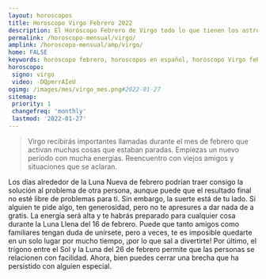 ```yaml
---
layout: horoscopos
title: Horoscopo Virgo Febrero 2022
description: El Horóscopo Febrero de Virgo todo lo que tienen los astros preparados para este mes, amor, trabajo, familia. Todo sobre astrologia, tarot, predicciones. Horoscopo gratis en español, predicciones y astrología.
permalink: /horoscopo-mensual/virgo/
amplink: /horoscopo-mensual/amp/virgo/
home: FALSE
keywords: horóscopo febrero, horoscopos en español, horóscopo Virgo febrero , horóscopo esperanza gracia, horoscop, horóscopos gratis, horoscopo Virgo, Tarot, Astrologia, Zodíaco, Virgo, horoscopo gratis, horoscopo del mes 
horoscopo:
 signo: virgo
 video: -DQpmrrAIeU
ogimg: /images/mes/virgo_mes.png#2022-01-27
sitemap:
 priority: 1
 changefreq: 'monthly'
 lastmod: '2022-01-27'
---
```



 > Virgo recibirás importantes llamadas durante el mes de febrero que activan muchas cosas que estaban paradas. Empiezas un nuevo periodo con mucha energías. Reencuentro con viejos amigos y situaciones que se aclaran.



Los días alrededor de la Luna Nueva de febrero podrían traer consigo la solución al problema de otra persona, aunque puede que el resultado final no esté libre de problemas para ti. Sin embargo, la suerte está de tu lado. Si alguien te pide algo, ten generosidad, pero no te apresures a dar nada de a gratis. La energía será alta y te habrás preparado para cualquier cosa durante la Luna Llena del 16 de febrero. Puede que tanto amigos como familiares tengan duda de unírsete, pero a veces, te es imposible quedarte en un solo lugar por mucho tiempo, ¡por lo que sal a divertirte! Por último, el trígono entre el Sol y la Luna del 26 de febrero permite que las personas se relacionen con facilidad. Ahora, bien puedes cerrar una brecha que ha persistido con alguien especial.